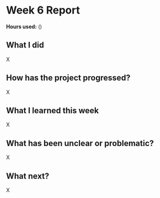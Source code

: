 # Week 6 Report

**Hours used:** ()

## What I did

X

## How has the project progressed?

X

## What I learned this week

X

## What has been unclear or problematic?

X

## What next?

X
